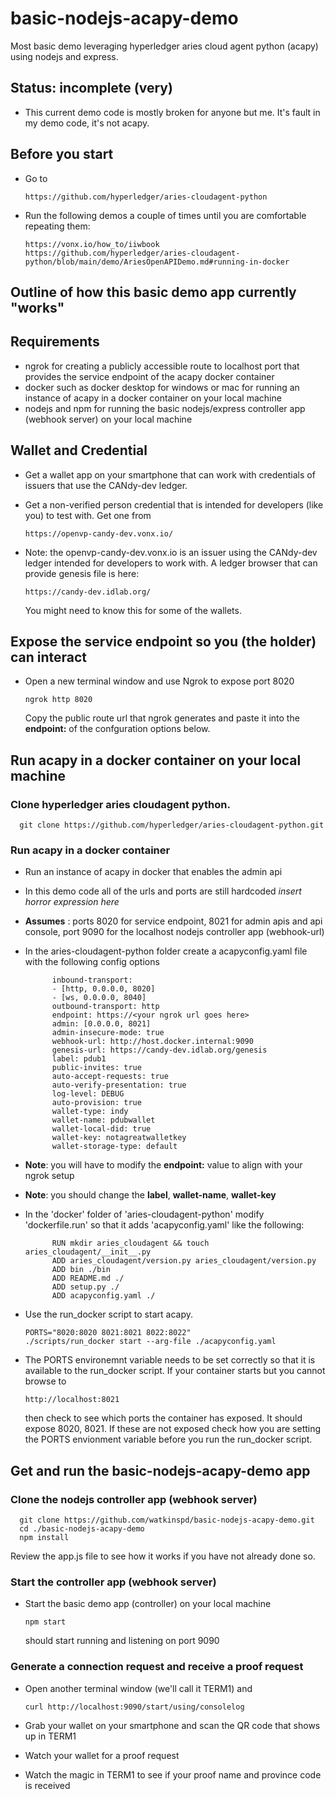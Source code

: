 # basic-nodejs-acapy-demo
  Most basic demo leveraging hyperledger aries cloud agent python (acapy) using nodejs and express.

## Status: incomplete (very)
- This current demo code is mostly broken for anyone but me. It's fault in my demo code, it's not acapy.

## Before you start
- Go to
      
      https://github.com/hyperledger/aries-cloudagent-python

- Run the following demos a couple of times until you are comfortable repeating them:

      https://vonx.io/how_to/iiwbook
      https://github.com/hyperledger/aries-cloudagent-python/blob/main/demo/AriesOpenAPIDemo.md#running-in-docker

## Outline of how this basic demo app currently "works"
## Requirements
- ngrok for creating a publicly accessible route to localhost port that provides the service endpoint of the acapy docker container
- docker such as docker desktop for windows or mac for running an instance of acapy in a docker container on your local machine
- nodejs and npm for running the basic nodejs/express controller app (webhook server) on your local machine

## Wallet and Credential
- Get a wallet app on your smartphone that can work with credentials of issuers that use the CANdy-dev ledger.
- Get a non-verified person credential that is intended for developers (like you) to test with. Get one from

      https://openvp-candy-dev.vonx.io/

- Note: the openvp-candy-dev.vonx.io is an issuer using the CANdy-dev ledger intended for developers to work with. A ledger browser that can provide genesis file is here:

      https://candy-dev.idlab.org/
  
  You might need to know this for some of the wallets.

## Expose the service endpoint so you (the holder) can interact
- Open a new terminal window and use Ngrok to expose port 8020

      ngrok http 8020 

  Copy the public route url that ngrok generates and paste it into the **endpoint:** of the confguration options below.

## Run acapy in a docker container on your local machine
### Clone hyperledger aries cloudagent python. 

      git clone https://github.com/hyperledger/aries-cloudagent-python.git

### Run acapy in a docker container
- Run an instance of acapy in docker that enables the admin api
- In this demo code all of the urls and ports are still hardcoded *insert horror expression here*
- **Assumes** : ports 8020 for service endpoint, 8021 for admin apis and api console, port 9090 for the localhost nodejs controller app (webhook-url)
- In the aries-cloudagent-python folder create a acapyconfig.yaml file with the following config options

            inbound-transport:
            - [http, 0.0.0.0, 8020]
            - [ws, 0.0.0.0, 8040]
            outbound-transport: http
            endpoint: https://<your ngrok url goes here>
            admin: [0.0.0.0, 8021]
            admin-insecure-mode: true
            webhook-url: http://host.docker.internal:9090
            genesis-url: https://candy-dev.idlab.org/genesis
            label: pdub1
            public-invites: true
            auto-accept-requests: true
            auto-verify-presentation: true
            log-level: DEBUG
            auto-provision: true
            wallet-type: indy
            wallet-name: pdubwallet
            wallet-local-did: true
            wallet-key: notagreatwalletkey
            wallet-storage-type: default

- **Note**: you will have to modify the **endpoint:** value to align with your ngrok setup
- **Note**: you should change the **label**, **wallet-name**, **wallet-key**
- In the 'docker' folder of 'aries-cloudagent-python' modify 'dockerfile.run' so that it adds 'acapyconfig.yaml' like the following:

            RUN mkdir aries_cloudagent && touch aries_cloudagent/__init__.py
            ADD aries_cloudagent/version.py aries_cloudagent/version.py
            ADD bin ./bin
            ADD README.md ./
            ADD setup.py ./
            ADD acapyconfig.yaml ./

- Use the run_docker script to start acapy. 

      PORTS="8020:8020 8021:8021 8022:8022"
      ./scripts/run_docker start --arg-file ./acapyconfig.yaml

- The PORTS environemnt variable needs to be set correctly so that it is available to the run_docker script. If your container starts but you cannot browse to

      http://localhost:8021

  then check to see which ports the container has exposed. It should expose 8020, 8021. If these are not exposed check how you are setting the PORTS envionment variable before you run the run_docker script.

## Get and run the basic-nodejs-acapy-demo app
### Clone the nodejs controller app (webhook server) 

      git clone https://github.com/watkinspd/basic-nodejs-acapy-demo.git
      cd ./basic-nodejs-acapy-demo
      npm install
  Review the app.js file to see how it works if you have not already done so.

### Start the controller app (webhook server)
- Start the basic demo app (controller) on your local machine

      npm start
  should start running and listening on port 9090

### Generate a connection request and receive a proof request
- Open another terminal window (we'll call it TERM1) and

      curl http://localhost:9090/start/using/consolelog

- Grab your wallet on your smartphone and scan the QR code that shows up in TERM1
- Watch your wallet for a proof request
- Watch the magic in TERM1 to see if your proof name and province code is received
